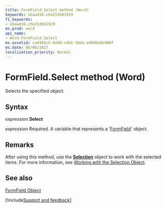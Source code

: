 ```yaml
---
title: FormField.Select method (Word)
keywords: vbawd10.chm153681919
f1_keywords:
- vbawd10.chm153681919
ms.prod: word
api_name:
- Word.FormField.Select
ms.assetid: cad405c5-0d48-cdb1-58da-ed69da02d00f
ms.date: 06/08/2017
localization_priority: Normal
---
```



# FormField.Select method (Word)

Selects the specified object.


## Syntax

_expression_.**Select**

_expression_ Required. A variable that represents a '[FormField](Word.FormField.md)' object.


## Remarks

After using this method, use the  **[Selection](Word.Selection.md)** object to work with the selected items. For more information, see [Working with the Selection Object](../word/Concepts/Working-with-Word/working-with-the-selection-object.md).


## See also


[FormField Object](Word.FormField.md)

[!include[Support and feedback](~/includes/feedback-boilerplate.md)]